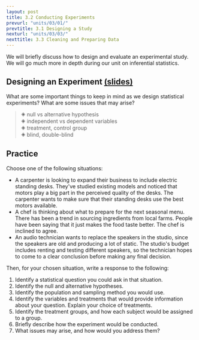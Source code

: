 ```yaml
---
layout: post
title: 3.2 Conducting Experiments
prevurl: "units/03/01/"
prevtitle: 3.1 Designing a Study
nexturl: "units/03/03/"
nexttitle: 3.3 Cleaning and Preparing Data
---
```

We will briefly discuss how to design and evaluate an experimental study. We will go much more in depth during our unit on inferential statistics.

## Designing an Experiment [(slides)][expr]
What are some important things to keep in mind as we design statistical experiments? What are some issues that may arise?

> 🞛 null vs alternative hypothesis  
> 🞛 independent vs dependent variables  
> 🞛 treatment, control group  
> 🞛 blind, double-blind

## Practice
Choose one of the following situations:
  - A carpenter is looking to expand their business to include electric standing desks. They've studied existing models and noticed that motors play a big part in the perceived quality of the desks. The carpenter wants to make sure that their standing desks use the best motors available.
  - A chef is thinking about what to prepare for the next seasonal menu. There has been a trend in sourcing ingredients from local farms. People have been saying that it just makes the food taste better. The chef is inclined to agree.
  - An audio technician wants to replace the speakers in the studio, since the speakers are old and producing a lot of static. The studio's budget includes renting and testing different speakers, so the technician hopes to come to a clear conclusion before making any final decision.

Then, for your chosen situation, write a response to the following:
  1. Identify a statistical question you could ask in that situation.
  1. Identify the null and alternative hypotheses.
  1. Identify the population and sampling method you would use.
  1. Identify the variables and treatments that would provide information about your question. Explain your choice of treatments.
  1. Identify the treatment groups, and how each subject would be assigned to a group.
  1. Briefly describe how the experiment would be conducted.
  1. What issues may arise, and how would you address them?

[expr]: https://docs.google.com/presentation/d/1H19T8XAV7Wr7tJUYIE_hLleGDklmd9aWqg-3X6aGT0U/edit?usp=sharing